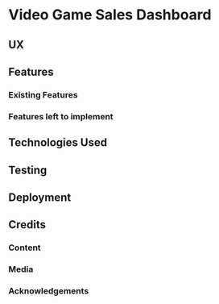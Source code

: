 # Video Game Sales Dashboard

## UX

## Features

### Existing Features

### Features left to implement

## Technologies Used

## Testing

## Deployment

## Credits

### Content

### Media

### Acknowledgements